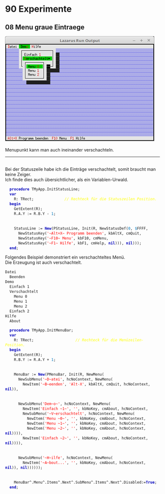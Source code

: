 <html>
    <b><h1>90 Experimente</h1></b>
    <b><h2>08 Menu graue Eintraege</h2></b>
<img src="image.png" alt="Selfhtml"><br><br>
Menupunkt kann man auch ineinander verschachteln.<br>
<hr><br>
Bei der Statuszeile habe ich die Einträge verschachtelt, somit braucht man keine Zeiger.<br>
Ich finde dies auch übersichtlicher, als ein Variablen-Urwald.<br>
<pre><code>  <b><font color="0000BB">procedure</font></b> TMyApp.InitStatusLine;
  <b><font color="0000BB">var</font></b>
    R: TRect;              <i><font color="#FFFF00">// Rechteck für die Statuszeilen Position.</font></i>
  <b><font color="0000BB">begin</font></b>
    GetExtent(R);
    R.A.Y := R.B.Y - <font color="#0077BB">1</font>;
<br>
    StatusLine := <b><font color="0000BB">New</font></b>(PStatusLine, Init(R, NewStatusDef(<font color="#0077BB">0</font>, <font color="#0077BB">$</font>FFFF,
      NewStatusKey(<font color="#FF0000">'~Alt+X~ Programm beenden'</font>, kbAltX, cmQuit,
      NewStatusKey(<font color="#FF0000">'~F10~ Menu'</font>, kbF10, cmMenu,
      NewStatusKey(<font color="#FF0000">'~F1~ Hilfe'</font>, kbF1, cmHelp, <b><font color="0000BB">nil</font></b>))), <b><font color="0000BB">nil</font></b>)));
  <b><font color="0000BB">end</font></b>;</code></pre>
Folgendes Beispiel demonstriert ein verschachteltes Menü.<br>
Die Erzeugung ist auch verschachtelt.<br>
<pre><code>Datei
  Beenden
Demo
  Einfach 1
  Verschachtelt
    Menu 0
    Menu 1
    Menu 2
  Einfach 2
Hilfe
  About</code></pre>
<pre><code>  <b><font color="0000BB">procedure</font></b> TMyApp.InitMenuBar;
  <b><font color="0000BB">var</font></b>
    R: TRect;                   <i><font color="#FFFF00">// Rechteck für die Menüzeilen-Position.</font></i>
  <b><font color="0000BB">begin</font></b>
    GetExtent(R);
    R.B.Y := R.A.Y + <font color="#0077BB">1</font>;
<br>
    MenuBar := <b><font color="0000BB">New</font></b>(PMenuBar, Init(R, NewMenu(
      NewSubMenu(<font color="#FF0000">'~D~atei'</font>, hcNoContext, NewMenu(
        NewItem(<font color="#FF0000">'~B~eenden'</font>, <font color="#FF0000">'Alt-X'</font>, kbAltX, cmQuit, hcNoContext, <b><font color="0000BB">nil</font></b>)),
<br>
      NewSubMenu(<font color="#FF0000">'Dem~o~'</font>, hcNoContext, NewMenu(
        NewItem(<font color="#FF0000">'Einfach ~1~'</font>, <font color="#FF0000">''</font>, kbNoKey, cmAbout, hcNoContext,
        NewSubMenu(<font color="#FF0000">'~V~erschachtelt'</font>, hcNoContext, NewMenu(
          NewItem(<font color="#FF0000">'Menu ~0~'</font>, <font color="#FF0000">''</font>, kbNoKey, cmAbout, hcNoContext,
          NewItem(<font color="#FF0000">'Menu ~1~'</font>, <font color="#FF0000">''</font>, kbNoKey, cmAbout, hcNoContext,
          NewItem(<font color="#FF0000">'Menu ~2~'</font>, <font color="#FF0000">''</font>, kbNoKey, cmAbout, hcNoContext, <b><font color="0000BB">nil</font></b>)))),
        NewItem(<font color="#FF0000">'Einfach ~2~'</font>, <font color="#FF0000">''</font>, kbNoKey, cmAbout, hcNoContext, <b><font color="0000BB">nil</font></b>)))),
<br>
      NewSubMenu(<font color="#FF0000">'~H~ilfe'</font>, hcNoContext, NewMenu(
        NewItem(<font color="#FF0000">'~A~bout...'</font>, <font color="#FF0000">''</font>, kbNoKey, cmAbout, hcNoContext, <b><font color="0000BB">nil</font></b>)), <b><font color="0000BB">nil</font></b>))))));
<br>
    MenuBar^.Menu^.Items^.Next^.SubMenu^.Items^.Next^.Disabled:=<b><font color="0000BB">True</font></b>;
  <b><font color="0000BB">end</font></b>;</code></pre>
<br>
</html>
